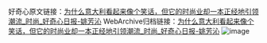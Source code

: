 好奇心原文链接：[为什么意大利看起来像个笑话，但它的时尚业却一本正经地引领潮流_时尚_好奇心日报-姚芳沁](https://www.qdaily.com/articles/52.html)
WebArchive归档链接：[为什么意大利看起来像个笑话，但它的时尚业却一本正经地引领潮流_时尚_好奇心日报-姚芳沁](http://web.archive.org/web/20190623143644/https://www.qdaily.com/articles/52.html)
![image](http://ww3.sinaimg.cn/large/007d5XDply1g3v3wsp3bij30u08id4qq)